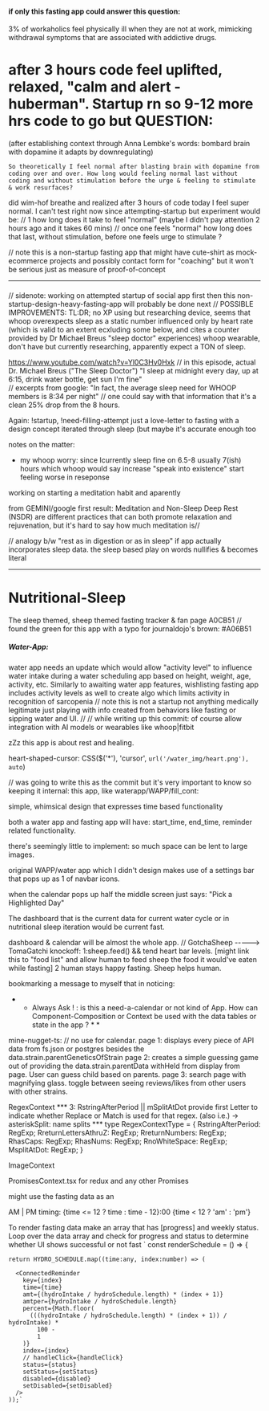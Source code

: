 #### if only this fasting app could answer this question:
3% of workaholics feel physically ill when they are not at work, mimicking withdrawal symptoms that are associated with addictive drugs.
# after 3 hours code feel uplifted, relaxed, "calm and alert - huberman". Startup rn so 9-12 more hrs code to go but QUESTION:
(after establishing context through Anna Lembke's words: bombard brain with dopamine it adapts by downregulating)

    So theoretically I feel normal after blasting brain with dopamine from coding over and over. How long would feeling normal last without coding and without stimulation before the urge & feeling to stimulate & work resurfaces?
 did wim-hof breathe and realized after 3 hours of code today I feel super normal. I can't test right now since attempting-startup but experiment would be: 
 // 1 how long does it take to feel "normal" (maybe I didn't pay attention 2 hours ago and it takes 60 mins)
 // once one feels "normal" how long does that last, without stimulation, before one feels urge to stimulate ?

 // note this is a non-startup fasting app that might have cute-shirt as mock-ecommerce projects and possibly contact form for "coaching" but it won't be serious just as measure of proof-of-concept
 * * * * * * * * * * * * * * * * *


#### 
// sidenote: working on attempted startup of social app first then this non-startup-design-heavy-fasting-app will probably be done next
// POSSIBLE IMPROVEMENTS: 
TL:DR; no XP using but researching device, seems that whoop overexpects sleep as a static number influenced only by heart rate 
(which is valid to an extent ecxluding some below, and cites a counter provided by Dr Michael Breus "sleep doctor" experiences)
whoop wearable, don't have but currently researching, apparently expect a TON of sleep. 

https://www.youtube.com/watch?v=Yl0C3Hv0Hxk 
// in this episode, actual Dr. Michael Breus ("The Sleep Doctor") "I sleep at midnight every day, up at 6:15, drink water bottle, get sun I'm fine"  
// excerpts from google: "In fact, the average sleep need for WHOOP members is 8:34 per night"
// one could say with that information that it's a clean 25% drop from the 8 hours. 

Again: !startup,  !need-filling-attempt just a love-letter to fasting with a design concept iterated through sleep (but maybe it's accurate enough too

notes on the matter:
- my whoop worry: since Icurrently sleep fine on 6.5-8 usually 7(ish) hours which whoop would say increase "speak into existence" start feeling worse in reseponse

working on starting a meditation habit and aparently

from GEMINI/google first result:
Meditation and Non-Sleep Deep Rest (NSDR) are different practices that can both promote relaxation and rejuvenation, but it's hard to say how much meditation is//

// analogy b/w "rest as in digestion or as in sleep" if app actually incorporates sleep data. the sleep based play on words nullifies & becomes literal

* * * * * * * * * * * * * * * * * * * * * * * * * *

# Nutritional-Sleep
The sleep themed, sheep themed fasting tracker &amp; fan page 
A0CB51 // found the green for this app with a typo for journaldojo's brown: #A06B51

##### Water-App:
water app needs an update which would allow "activity level" to influence water intake during a water scheduling app based on height, weight, age, activity, etc.
Similarly to awaiting water app features, wishlisting fasting app includes activity levels as well to create algo which limits activity in recognition of sarcopenia 
// note this is not a startup not anything medically legitimate just playing with info created from behaviors like fasting or sipping water and UI.
// // while writing up this commit: of course allow integration with AI models or wearables like whoop|fitbit

zZz this app is about rest and healing. 


heart-shaped-cursor: CSS($('*'), 'cursor', `url('/water_img/heart.png'), auto`)       


// was going to write this as the commit but it's very important to know so keeping it internal:
this app, like waterapp/WAPP/fill_cont:

simple, whimsical design that expresses time based functionality

both a water app and fasting app will have:
start_time, end_time, reminder related functionality.

there's seemingly little to implement:
 so much space can be lent to large images.

original WAPP/water app which I didn't design
makes use of a settings bar that pops up as 1 of navbar icons.

when the calendar pops up half the middle screen just says:
"Pick a Highlighted Day"

The dashboard that is the current data for current water cycle
or in nutritional sleep iteration would be current fast.

dashboard & calendar will be almost the whole app.
// GotchaSheep -----> TomaGatchi knockoff: 
1:sheep.feed() && tend heart bar levels. [might link this to "food list" and allow human to feed sheep the food it would've eaten while fasting]
2 human stays happy fasting. Sheep helps human.


bookmarking a message to myself that in noticing:

* * Always Ask ! : is this a need-a-calendar or not kind of App. How can Component-Composition or Context be used with the data tables or state in the app ? * * 

mine-nugget-ts:
// no use for calendar.
page 1: displays every piece of API data from fs.json or postgres besides the data.strain.parentGeneticsOfStrain
page 2: creates a simple guessing game out of providing the data.strain.parentData withHeld from display from page. User can guess child based on parents.
page 3: search page with magnifying glass. toggle between seeing reviews/likes from other users with other strains. 

<Context>
 
 RegexContext
 *** 3: RstringAfterPeriod || mSplitAtDot           provide first Letter to indicate whether Replace or Match is used for that regex.  (also i.e.) -> asteriskSplit: name splits    ***
type RegexContextType = {
    RstringAfterPeriod: RegExp;
    RreturnLettersAthruZ: RegExp;
    RreturnNumbers: RegExp;
    RhasCaps: RegExp;
    RhasNums: RegExp;
    RnoWhiteSpace: RegExp;
    MsplitAtDot: RegExp;
  }
 
 ImageContext

PromisesContext.tsx for redux and any other Promises 
 
might use the fasting data as an <App-Wrapping-Context>


AM | PM timing: 
{time <= 12 ? time : time - 12}:00 {time < 12 ? 'am' : 'pm'}


To render fasting data make an array that has [progress] and weekly status. Loop over the data array and check for progress and status to determine whether UI shows successful or not fast 
`  const renderSchedule = () => {
    
    return HYDRO_SCHEDULE.map((time:any, index:number) => (
      
      <ConnectedReminder
        key={index}
        time={time}
        amt={(hydroIntake / hydroSchedule.length) * (index + 1)}
        amtper={hydroIntake / hydroSchedule.length}
        percent={Math.floor(
          (((hydroIntake / hydroSchedule.length) * (index + 1)) / hydroIntake) *
            100 -
            1
        )}
        index={index}
        // handleClick={handleClick}
        status={status}
        setStatus={setStatus}
        disabled={disabled}
        setDisabled={setDisabled}
      />
    ));`
